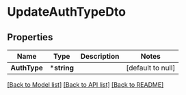 # UpdateAuthTypeDto

## Properties
Name | Type | Description | Notes
------------ | ------------- | ------------- | -------------
**AuthType** | ***string** |  | [default to null]

[[Back to Model list]](../README.md#documentation-for-models) [[Back to API list]](../README.md#documentation-for-api-endpoints) [[Back to README]](../README.md)


